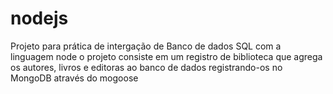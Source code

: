 # nodejs
Projeto para prática de intergação de Banco de dados SQL com a linguagem node o projeto consiste em um registro de biblioteca que agrega os autores, livros e editoras ao banco de dados registrando-os no MongoDB através do mogoose
